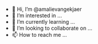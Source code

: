 - 👋 Hi, I’m @amalievangekjaer
- 👀 I’m interested in ...
- 🌱 I’m currently learning ...
- 💞️ I’m looking to collaborate on ...
- 📫 How to reach me ...

<!---
amalievangekjaer/amalievangekjaer is a ✨ special ✨ repository because its `README.md` (this file) appears on your GitHub profile.
You can click the Preview link to take a look at your changes.
--->
